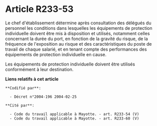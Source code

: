 # Article R233-53

Le chef d'établissement détermine après consultation des délégués du personnel les conditions dans lesquelles les équipements
de protection individuelle doivent être mis à disposition et utilisés, notamment celles concernant la durée du port, en
fonction de la gravité du risque, de la fréquence de l'exposition au risque et des caractéristiques du poste de travail de
chaque salarié, et en tenant compte des performances des équipements de protection individuelle en cause.

Les équipements de protection individuelle doivent être utilisés conformément à leur destination.

**Liens relatifs à cet article**

	**Codifié par**:

	  - Décret n°2004-196 2004-02-25

	**Cité par**:

	  - Code du travail applicable à Mayotte. - art. R233-54 (V)
	  - Code du travail applicable à Mayotte. - art. R233-60 (V)

